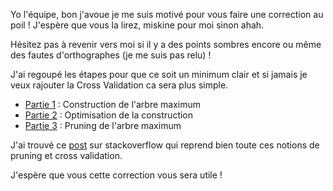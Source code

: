 Yo l'équipe, bon j'avoue je me suis motivé pour vous faire une correction au poil ! J'espère que vous la lirez, miskine pour moi sinon ahah.

Hésitez pas à revenir vers moi si il y a des points sombres encore ou même des fautes d'orthographes (je me suis pas relu) !

J'ai regoupé les étapes pour que ce soit un minimum clair et si jamais je veux rajouter la Cross Validation ca sera plus simple.

+ [Partie 1](1_Construction/Readme.md) : Construction de l'arbre maximum
+ [Partie 2](2_Opti/Readme.md) : Optimisation de la construction
+ [Partie 3](3_Pruning/Readme.md) : Pruning de l'arbre maximum

J'ai trouvé ce [post](https://stats.stackexchange.com/questions/193538/how-to-choose-alpha-in-cost-complexity-pruning) sur stackoverflow qui reprend bien toute ces notions de pruning et cross validation. 

J'espère que vous cette correction vous sera utile !